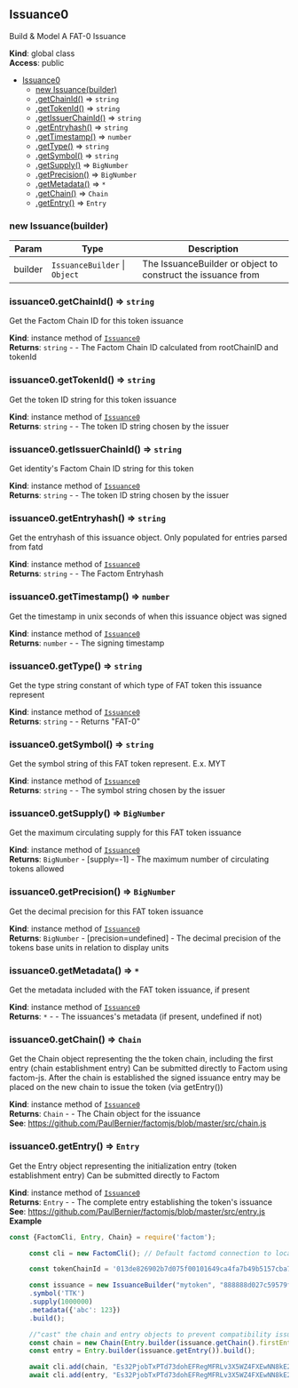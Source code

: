 <a name="Issuance0"></a>

## Issuance0
Build & Model A FAT-0 Issuance

**Kind**: global class  
**Access**: public  

* [Issuance0](#Issuance0)
    * [new Issuance(builder)](#new_Issuance0_new)
    * [.getChainId()](#Issuance0+getChainId) ⇒ <code>string</code>
    * [.getTokenId()](#Issuance0+getTokenId) ⇒ <code>string</code>
    * [.getIssuerChainId()](#Issuance0+getIssuerChainId) ⇒ <code>string</code>
    * [.getEntryhash()](#Issuance0+getEntryhash) ⇒ <code>string</code>
    * [.getTimestamp()](#Issuance0+getTimestamp) ⇒ <code>number</code>
    * [.getType()](#Issuance0+getType) ⇒ <code>string</code>
    * [.getSymbol()](#Issuance0+getSymbol) ⇒ <code>string</code>
    * [.getSupply()](#Issuance0+getSupply) ⇒ <code>BigNumber</code>
    * [.getPrecision()](#Issuance0+getPrecision) ⇒ <code>BigNumber</code>
    * [.getMetadata()](#Issuance0+getMetadata) ⇒ <code>\*</code>
    * [.getChain()](#Issuance0+getChain) ⇒ <code>Chain</code>
    * [.getEntry()](#Issuance0+getEntry) ⇒ <code>Entry</code>

<a name="new_Issuance0_new"></a>

### new Issuance(builder)

| Param | Type | Description |
| --- | --- | --- |
| builder | <code>IssuanceBuilder</code> \| <code>Object</code> | The IssuanceBuilder or object to construct the issuance from |

<a name="Issuance0+getChainId"></a>

### issuance0.getChainId() ⇒ <code>string</code>
Get the Factom Chain ID for this token issuance

**Kind**: instance method of [<code>Issuance0</code>](#Issuance0)  
**Returns**: <code>string</code> - - The Factom Chain ID calculated from rootChainID and tokenId  
<a name="Issuance0+getTokenId"></a>

### issuance0.getTokenId() ⇒ <code>string</code>
Get the token ID string for this token issuance

**Kind**: instance method of [<code>Issuance0</code>](#Issuance0)  
**Returns**: <code>string</code> - - The token ID string chosen by the issuer  
<a name="Issuance0+getIssuerChainId"></a>

### issuance0.getIssuerChainId() ⇒ <code>string</code>
Get identity's Factom Chain ID string for this token

**Kind**: instance method of [<code>Issuance0</code>](#Issuance0)  
**Returns**: <code>string</code> - - The token ID string chosen by the issuer  
<a name="Issuance0+getEntryhash"></a>

### issuance0.getEntryhash() ⇒ <code>string</code>
Get the entryhash of this issuance object. Only populated for entries parsed from fatd

**Kind**: instance method of [<code>Issuance0</code>](#Issuance0)  
**Returns**: <code>string</code> - - The Factom Entryhash  
<a name="Issuance0+getTimestamp"></a>

### issuance0.getTimestamp() ⇒ <code>number</code>
Get the timestamp in unix seconds of when this issuance object was signed

**Kind**: instance method of [<code>Issuance0</code>](#Issuance0)  
**Returns**: <code>number</code> - - The signing timestamp  
<a name="Issuance0+getType"></a>

### issuance0.getType() ⇒ <code>string</code>
Get the type string constant of which type of FAT token this issuance represent

**Kind**: instance method of [<code>Issuance0</code>](#Issuance0)  
**Returns**: <code>string</code> - - Returns "FAT-0"  
<a name="Issuance0+getSymbol"></a>

### issuance0.getSymbol() ⇒ <code>string</code>
Get the symbol string of this FAT token represent. E.x. MYT

**Kind**: instance method of [<code>Issuance0</code>](#Issuance0)  
**Returns**: <code>string</code> - - The symbol string chosen by the issuer  
<a name="Issuance0+getSupply"></a>

### issuance0.getSupply() ⇒ <code>BigNumber</code>
Get the maximum circulating supply for this FAT token issuance

**Kind**: instance method of [<code>Issuance0</code>](#Issuance0)  
**Returns**: <code>BigNumber</code> - [supply=-1] - The maximum number of circulating tokens allowed  
<a name="Issuance0+getPrecision"></a>

### issuance0.getPrecision() ⇒ <code>BigNumber</code>
Get the decimal precision for this FAT token issuance

**Kind**: instance method of [<code>Issuance0</code>](#Issuance0)  
**Returns**: <code>BigNumber</code> - [precision=undefined] - The decimal precision of the tokens base units in relation to display units  
<a name="Issuance0+getMetadata"></a>

### issuance0.getMetadata() ⇒ <code>\*</code>
Get the metadata included with the FAT token issuance, if present

**Kind**: instance method of [<code>Issuance0</code>](#Issuance0)  
**Returns**: <code>\*</code> - - The issuances's metadata (if present, undefined if not)  
<a name="Issuance0+getChain"></a>

### issuance0.getChain() ⇒ <code>Chain</code>
Get the Chain object representing the the token chain, including the first entry (chain establishment entry)
Can be submitted directly to Factom using factom-js. After the chain is established the signed issuance entry
may be placed on the new chain to issue the token (via getEntry())

**Kind**: instance method of [<code>Issuance0</code>](#Issuance0)  
**Returns**: <code>Chain</code> - - The Chain object for the issuance  
**See**: https://github.com/PaulBernier/factomjs/blob/master/src/chain.js  
<a name="Issuance0+getEntry"></a>

### issuance0.getEntry() ⇒ <code>Entry</code>
Get the Entry object representing the initialization entry (token establishment entry)
Can be submitted directly to Factom

**Kind**: instance method of [<code>Issuance0</code>](#Issuance0)  
**Returns**: <code>Entry</code> - - The complete entry establishing the token's issuance  
**See**: https://github.com/PaulBernier/factomjs/blob/master/src/entry.js  
**Example**  
```js
const {FactomCli, Entry, Chain} = require('factom');

     const cli = new FactomCli(); // Default factomd connection to localhost:8088 and walletd connection to localhost:8089

     const tokenChainId = '013de826902b7d075f00101649ca4fa7b49b5157cba736b2ca90f67e2ad6e8ec';

     const issuance = new IssuanceBuilder("mytoken", "888888d027c59579fc47a6fc6c4a5c0409c7c39bc38a86cb5fc0069978493762", "sk11pz4AG9XgB1eNVkbppYAWsgyg7sftDXqBASsagKJqvVRKYodCU")
     .symbol('TTK')
     .supply(1000000)
     .metadata({'abc': 123})
     .build();

     //"cast" the chain and entry objects to prevent compatibility issues
     const chain = new Chain(Entry.builder(issuance.getChain().firstEntry).build());
     const entry = Entry.builder(issuance.getEntry()).build();

     await cli.add(chain, "Es32PjobTxPTd73dohEFRegMFRLv3X5WZ4FXEwNN8kE2pMDfeMym"); //create the token chain on Factom
     await cli.add(entry, "Es32PjobTxPTd73dohEFRegMFRLv3X5WZ4FXEwNN8kE2pMDfeMym"); //commit the signed issuance entry to the token chain
```
